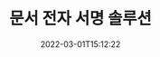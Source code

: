 ---
############################# Static ############################
layout: "product"
date: 2022-03-01T15:12:22
draft: false
#operation: 
#signaturetype: 
#fileformat: 
#productName: Java
lang: ko
#productCode: java
#otherformats: 
#breadcrumb: Put  signature on  for Java
product: "Signature"
product_tag: "signature"

############################# Head ############################
head_title: ".NET, Java, Cloud API 및 온라인 문서 서명 앱"
head_description: ".NET, Java 및 클라우드 기반 애플리케이션을 위한 올인원 문서 전자 서명 솔루션을 받으세요. 간단한 드래그 앤 드롭 기능을 사용하여 일반적인 문서 형식에 온라인으로 서명"

############################# Header ############################
title: "문서 전자 서명 솔루션"
description: "프로그래머와 최종 사용자를 위한 유연한 API 및 앱 기반 솔루션을 사용하여 모든 플랫폼에서 디지털 문서 및 이미지에 서명하십시오."

############################# APIs ###############################
apis:
  enable: true

  api:
    # api loop
    - title: "GroupDocs.Signature 하이 코드 API에는 다음이 포함됩니다."
      link: "/signature/"
      label: "모든 상위 코드 API 보기"
      api_product:
        # api_product loop
        - link: "/signature/net/"
          img_alt: "GroupDocs.Signature for .NET"
          image: "/signature/groupdocs-signature-net.png"
          product: "GroupDocs.Signature for"
          platform: ".NET"
          content: ".NET 애플리케이션의 Microsoft Office, PDF, 이미지 및 기타 다양한 형식에 가장 널리 사용되는 디지털 서명 유형을 추가, 검색 및 확인하는 기본 .NET API."

        # api_product loop
        - link: "/signature/java/"
          img_alt: "GroupDocs.Signature for Java"
          image: "/signature/groupdocs-signature-java.png"
          product: "GroupDocs.Signature for"
          platform: "Java"
          content: "JDK가 설치된 모든 운영 체제에서 광범위한 문서 및 이미지에 디지털 서명할 수 있는 전자 서명 기능으로 Java 애플리케이션을 강화하십시오."

        # api_product loop
        - link: "/signature/nodejs-java/"
          img_alt: "GroupDocs.Signature for Node.js via Java"
          image: "/signature/groupdocs-signature-nodejs.png"
          product: "GroupDocs.Signature for"
          platform: "Node.js"
          content: "Node.js 솔루션은 디지털 서명을 통해 비즈니스 애플리케이션을 확장합니다. 널리 사용되는 문서 및 이미지 형식에 전자 서명을 쉽게 추가하세요."

    # api loop
    - title: "GroupDocs.Signature 로우 코드 API에는 다음이 포함됩니다."
      link: "https://products.groupdocs.cloud/signature"
      label: "모든 로우 코드 API 보기"
      api_product:
        # api_product loop
        - link: "https://products.groupdocs.cloud/signature/curl"
          img_alt: "GroupDocs.Signature Cloud for cURL"
          image: "https://www.groupdocs.cloud/templates/groupdocscloud/images/sdk/272x272/groupdocs_signature-for-curl.png"
          product: "GroupDocs.Signature"
          platform: "Cloud for cURL"
          content: "cURL RESTful 문서 서명 API와 함께 작업하여 PDF, Word, Excel 및 이미지를 포함하여 널리 사용되는 모든 문서 형식에서 다양한 서명 유형을 추가하고 조작합니다."

        # api_product loop
        - link: "https://products.groupdocs.cloud/signature/net"
          img_alt: "GroupDocs.Signature Cloud SDK for .NET"
          image: "https://www.groupdocs.cloud/templates/groupdocscloud/images/sdk/272x272/groupdocs_signature-for-net.png"
          product: "GroupDocs.Signature"
          platform: "Cloud SDK for .NET"
          content: ".NET SDK와 함께 전자 서명 RESTful API를 쉽게 사용하여 .NET 애플리케이션 내에서 다양한 문서 형식으로 디지털 서명을 관리합니다."

        # api_product loop
        - link: "https://products.groupdocs.cloud/signature/java"
          img_alt: "GroupDocs.Signature Cloud SDK for Java"
          image: "https://www.groupdocs.cloud/templates/groupdocscloud/images/sdk/272x272/groupdocs_signature-for-java.png"
          product: "GroupDocs.Signature"
          platform: "Cloud SDK for Java"
          content: "특별히 설계된 Java용 문서 서명 SDK를 사용하여 Java 애플리케이션에서 고급 문서 서명 기능을 구현하십시오."

    # api loop
    - title: "GroupDocs.Signature No Code 앱 포함"
      link: "https://products.groupdocs.app/signature"
      label: "코드 없는 앱 모두 보기"
      api_product:
        # api_product loop
        - link: "https://products.groupdocs.app/signature/total"
          img_alt: "GroupDocs.Signature Total"
          image: "https://www.aspose.cloud/templates/asposeapp/images/products/logo/aspose_signature-app.png"
          product: "GroupDocs.Signature"
          platform: "Total"
          content: "텍스트, 이미지, 바코드 또는 QR 코드로 Microsoft Word, Excel, PowerPoint, Visio 및 PDF 파일에 서명하십시오."

        # api_product loop
        - link: "https://products.groupdocs.app/signature/docx"
          img_alt: "GroupDocs.Signature DOCX"
          image: "https://www.aspose.cloud/templates/groupdocsapp/images/products/logo/groupdocs_words-app.png"
          product: "GroupDocs.Signature"
          platform: "DOCX"
          content: "무료로 브라우저에서 직접 온라인으로 Word 문서에 디지털 서명하세요."

        # api_product loop
        - link: "https://products.groupdocs.app/signature/pdf"
          img_alt: "GroupDocs.Signature PDF"
          image: "https://www.aspose.cloud/templates/groupdocsapp/images/products/logo/groupdocs_pdf-app.png"
          product: "GroupDocs.Signature"
          platform: "PDF"
          content: "모든 웹 브라우저 내에서 텍스트, 이미지 또는 바코드를 사용하여 PDF 파일에 전자 서명하십시오."

############################# Back to top ###############################
back_to_top:
  enable: true
---
